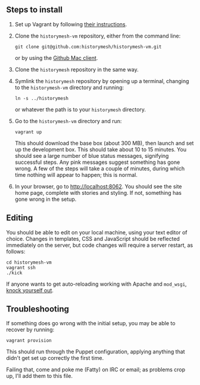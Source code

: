 Steps to install
----------------

 1. Set up Vagrant by following [their instructions](http://vagrantup.com/docs/getting-started/index.html).

 2. Clone the `historymesh-vm` repository, either from the command line:
    
        git clone git@github.com:historymesh/historymesh-vm.git
    
    or by using the [Github Mac client](http://mac.github.com/).

 3. Clone the `historymesh` repository in the same way.

 4. Symlink the `historymesh` repository by opening up a terminal, changing to
    the `historymesh-vm` directory and running:
    
        ln -s ../historymesh
    
    or whatever the path is to your `historymesh` directory.

 5. Go to the `historymesh-vm` directory and run:
    
        vagrant up
    
    This should download the base box (about 300 MB), then launch and set up
    the development box. This should take about 10 to 15 minutes. You should
    see a large number of blue status messages, signifying successful steps.
    Any pink messages suggest something has gone wrong. A few of the steps will
    take a couple of minutes, during which time nothing will appear to happen;
    this is normal.

 6. In your browser, go to <http://localhost:8062>. You should see the site
    home page, complete with stories and styling. If not, something has gone
    wrong in the setup.


Editing
-------

You should be able to edit on your local machine, using your text editor of
choice. Changes in templates, CSS and JavaScript should be reflected immediately
on the server, but code changes will require a server restart, as follows:

    cd historymesh-vm
    vagrant ssh
    ./kick

If anyone wants to get auto-reloading working with Apache and `mod_wsgi`,
[knock yourself out](http://code.google.com/p/modwsgi/wiki/ReloadingSourceCode).


Troubleshooting
---------------

If something does go wrong with the initial setup, you may be able to recover
by running:

    vagrant provision

This should run through the Puppet configuration, applying anything that didn't
get set up correctly the first time.

Failing that, come and poke me (Fatty) on IRC or email; as problems crop up,
I'll add them to this file.
